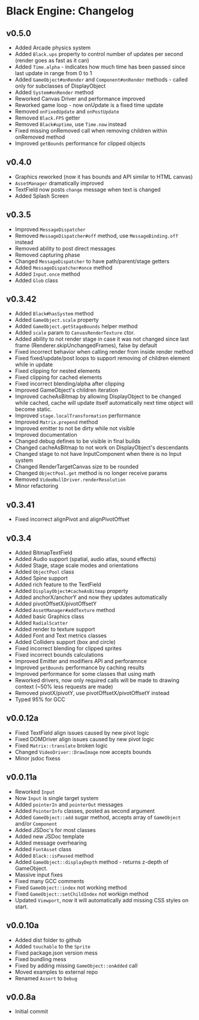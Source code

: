 Black Engine: Changelog
=======================
v0.5.0
------
- Added Arcade physics system
- Added `Black.ups` property to control number of updates per second (render goes as fast as it can)
- Added `Time.alpha` - indicates how much time has been passed since last update in range from 0 to 1
- Added `GameObject#onRender` and `Component#onRender` methods - called only for subclasses of DisplayObject
- Added `System#onRender` method
- Reworked Canvas Driver and performance improved
- Reworked game loop - now onUpdate is a fixed time update
- Removed `onFixedUpdate` and `onPostUpdate`
- Removed `Black.FPS` getter
- Removed `Black#uptime`, use `Time.now` instead
- Fixed missing onRemoved call when removing children within onRemoved method
- Improved `getBounds` performance for clipped objects

v0.4.0
------
- Graphics reworked (now it has bounds and API similar to HTML canvas)
- `AssetManager` dramatically improved
- TextField now posts `change` message when text is changed
- Added Splash Screen

v0.3.5
------
- Improved `MessageDispatcher`
- Removed `MessageDispatcher#off` method, use `MessageBinding.off` instead
- Removed ability to post direct messages
- Removed capturing phase
- Changed `MessageDispatcher` to have path/parent/stage getters
- Added `MessageDispatcher#once` method
- Added `Input.once` method
- Added `Glob` class

v0.3.42
-------
- Added `Black#hasSystem` method
- Added `GameObject.scale` property
- Added `GameObject.getStageBounds` helper method
- Added `scale` param to `CanvasRenderTexture` ctor.
- Added ability to not render stage in case it was not changed since last frame (Renderer.skipUnchangedFrames), false by default
- Fixed incorrect behavior when calling render from inside render method
- Fixed fixed/update/post loops to support removing of children element while in update
- Fixed clipping for nested elements
- Fixed clipping for cached elements
- Fixed incorrect blending/alpha after clipping
- Improved GameObject's children iteration
- Improved cacheAsBitmap by allowing DisplayObject to be changed while cached, cache will update itself automatically next time object will become static.
- Improved `stage.localTransformation` performance
- Improved `Matrix.prepend` method
- Improved emitter to not be dirty while not visible
- Improved documentation
- Changed debug defines to be visible in final builds
- Changed cacheAsBitmap to not work on DisplayObject's descendants
- Changed stage to not have InputComponent when there is no Input system
- Changed RenderTargetCanvas size to be rounded
- Changed `ObjectPool.get` method is no longer receive params
- Removed `VideoNullDriver.renderResolution`
- Minor refactoring

v0.3.41
-------
- Fixed incorrect alignPivot and alignPivotOffset

v0.3.4
------
- Added BitmapTextField
- Added Audio support (spatial, audio atlas, sound effects)
- Added Stage, stage scale modes and orientations
- Added `ObjectPool` class
- Added Spine support
- Added rich feature to the TextField
- Added `DisplayObject#cacheAsBitmap` property
- Added anchorX/anchorY and now they updates automatically
- Added pivotOffsetX/pivotOffsetY
- Added `AssetManager#addTexture` method
- Added basic Graphics class
- Added `RadialScatter`
- Added render to texture support
- Added Font and Text metrics classes
- Added Colliders support (box and circle)
- Fixed incorrect blending for clipped sprites
- Fixed incorrect bounds calculations
- Improved Emitter and modifiers API and perforamnce
- Improved `getBounds` performance by caching results
- Improved performance for some classes that using math
- Reworked drivers, now only required calls will be made to drawing context (~50% less requests are made)
- Removed pivotX/pivotY, use pivotOffsetX/pivotOffsetY instead
- Typed 95% for GCC

v0.0.12a
--------
- Fixed TextField align issues caused by new pivot logic
- Fixed DOMDriver align issues caused by new pivot logic
- Fixed `Matrix::translate` broken logic
- Changed `VideoDriver::DrawImage` now accepts bounds
- Minor jsdoc fixess

v0.0.11a
--------
- Reworked `Input`
- Now `Input` is single target system
- Added `pointerIn` and `pointerOut` messages
- Added `PointerInfo` classes, posted as second argument
- Added `GameObject::add` sugar method, accepts array of `GameObject` and/or `Component`   
- Added JSDoc's for most classes
- Added new JSDoc template
- Added message overhearing
- Added `FontAsset` class
- Added `Black::isPaused` method
- Added `GameObject::displayDepth` method - returns z-depth of GameObject.
- Massive input fixes
- Fixed many GCC comments
- Fixed `GameObject::index` not working method
- Fixed `GameObject::setChildIndex` not workign method
- Updated `Viewport`, now it will automatically add missing CSS styles on start.


v0.0.10a
--------
- Added dist folder to github
- Added `touchable` to the `Sprite`
- Fixed package.json version mess
- Fixed bundling mess
- Fixed by adding missing `GameObject::onAdded` call
- Moved examples to external repo
- Renamed `Assert` to `Debug`

v0.0.8a
------------------------
- Initial commit
